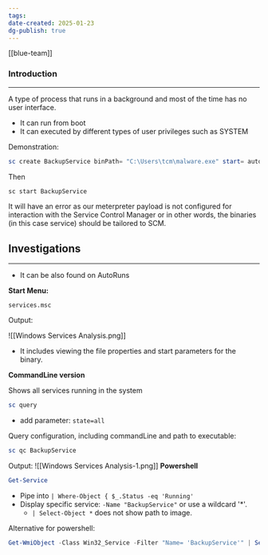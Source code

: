 ```yaml
---
tags: 
date-created: 2025-01-23
dg-publish: true
---
```

[[blue-team]]
### Introduction
---
A type of process that runs in a background and most of the time has no user interface.

- It can run from boot
- It can executed by different types of user privileges such as SYSTEM

Demonstration:
```Powershell
sc create BackupService binPath= "C:\Users\tcm\malware.exe" start= auto
```

Then 

```bash
sc start BackupService
```

It will have an error as our meterpreter payload is not configured for interaction with the Service Control Manager or in other words, the binaries (in this case service) should be tailored to SCM.
## Investigations
---

- It can be also found on AutoRuns

**Start Menu:**
```
services.msc
```

Output:

![[Windows Services Analysis.png]]
- It includes viewing the file properties and start parameters for the binary.

**CommandLine version**

Shows all services running in the system
```PowerShell
sc query
```

- add parameter: `state=all`

Query configuration, including commandLine  and path to executable:
```PowerShell
sc qc BackupService
```

Output:
![[Windows Services Analysis-1.png]]
**Powershell**

```PowerShell
Get-Service
```

- Pipe into `| Where-Object { $_.Status -eq 'Running'`
- Display specific service: `-Name "BackupService"` or use a wildcard '*'.
	- `| Select-Object *` does not show path to image.

Alternative for powershell:
```Powershell
Get-WmiObject -Class Win32_Service -Filter "Name= 'BackupService'" | Select-Object *
```